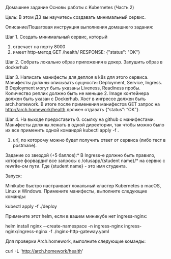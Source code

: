 Домашнее задание
Основы работы с Kubernetes (Часть 2)

Цель:
В этом ДЗ вы научитесь создавать минимальный сервис.

Описание/Пошаговая инструкция выполнения домашнего задания:

Шаг 1. Создать минимальный сервис, который
1. отвечает на порту 8000
2. имеет http-метод
   GET /health/
   RESPONSE: {"status": "OK"}

Шаг 2. Cобрать локально образ приложения в докер.
Запушить образ в dockerhub

Шаг 3. Написать манифесты для деплоя в k8s для этого сервиса.
Манифесты должны описывать сущности: Deployment, Service, Ingress.
В Deployment могут быть указаны Liveness, Readiness пробы.
Количество реплик должно быть не меньше 2. Image контейнера должен быть указан с Dockerhub.
Хост в ингрессе должен быть arch.homework. В итоге после применения манифестов GET запрос на http://arch.homework/health должен отдавать {“status”: “OK”}.

Шаг 4. На выходе предоставить
0. ссылку на github c манифестами. Манифесты должны лежать в одной директории, так чтобы можно было их все применить одной командой kubectl apply -f .
1. url, по которому можно будет получить ответ от сервиса (либо тест в postmanе).

Задание со звездой (+5 баллов):*
В Ingress-е должно быть правило, которое форвардит все запросы с /otusapp/{student name}/* на сервис с rewrite-ом пути. Где {student name} - это имя студента.

Запуск:

Minikube быстро настраивает локальный кластер Kubernetes в macOS, Linux и Windows. Примените манифесты, выполните следующие команды:

kubectl apply -f ./deploy

Примените этот helm, если в вашем миникубе нет ingress-nginx:

helm install nginx --create-namespace -n ingress-nginx ingress-nginx/ingress-nginx -f ./nginx-http-gateway.yaml


Для проверки Arch.homework, выполните следующие команды:

curl -L 'http://arch.homework/health'




